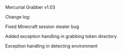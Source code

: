 Mercurial Grabber v1.03

Change log:

Fixed Minecraft session stealer bug

Added exception handling in grabbing token directory

Exception handling in detecting environment
